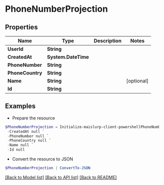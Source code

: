 # PhoneNumberProjection
## Properties

Name | Type | Description | Notes
------------ | ------------- | ------------- | -------------
**UserId** | **String** |  | 
**CreatedAt** | **System.DateTime** |  | 
**PhoneNumber** | **String** |  | 
**PhoneCountry** | **String** |  | 
**Name** | **String** |  | [optional] 
**Id** | **String** |  | 

## Examples

- Prepare the resource
```powershell
$PhoneNumberProjection = Initialize-maislurp-client-powershellPhoneNumberProjection  -UserId null `
 -CreatedAt null `
 -PhoneNumber null `
 -PhoneCountry null `
 -Name null `
 -Id null
```

- Convert the resource to JSON
```powershell
$PhoneNumberProjection | ConvertTo-JSON
```

[[Back to Model list]](../README#documentation-for-models) [[Back to API list]](../README#documentation-for-api-endpoints) [[Back to README]](../README)

